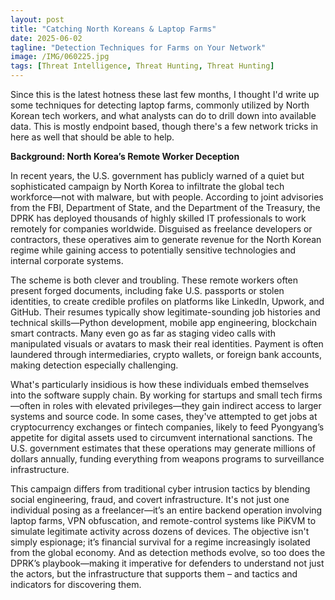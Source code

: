 ```yaml
---
layout: post
title: "Catching North Koreans & Laptop Farms"
date: 2025-06-02
tagline: "Detection Techniques for Farms on Your Network"
image: /IMG/060225.jpg
tags: [Threat Intelligence, Threat Hunting, Threat Hunting]
---
```


Since this is the latest hotness these last few months, I thought I'd write up some techniques for detecting laptop farms, commonly utilized by North Korean tech workers, and what analysts can do to drill down into available data.  This is mostly endpoint based, though there's a few network tricks in here as well that should be able to help.

**Background: North Korea’s Remote Worker Deception**

In recent years, the U.S. government has publicly warned of a quiet but sophisticated campaign by North Korea to infiltrate the global tech workforce—not with malware, but with people. According to joint advisories from the FBI, Department of State, and the Department of the Treasury, the DPRK has deployed thousands of highly skilled IT professionals to work remotely for companies worldwide. Disguised as freelance developers or contractors, these operatives aim to generate revenue for the North Korean regime while gaining access to potentially sensitive technologies and internal corporate systems.

The scheme is both clever and troubling. These remote workers often present forged documents, including fake U.S. passports or stolen identities, to create credible profiles on platforms like LinkedIn, Upwork, and GitHub. Their resumes typically show legitimate-sounding job histories and technical skills—Python development, mobile app engineering, blockchain smart contracts. Many even go as far as staging video calls with manipulated visuals or avatars to mask their real identities. Payment is often laundered through intermediaries, crypto wallets, or foreign bank accounts, making detection especially challenging.

What's particularly insidious is how these individuals embed themselves into the software supply chain. By working for startups and small tech firms—often in roles with elevated privileges—they gain indirect access to larger systems and source code. In some cases, they've attempted to get jobs at cryptocurrency exchanges or fintech companies, likely to feed Pyongyang’s appetite for digital assets used to circumvent international sanctions. The U.S. government estimates that these operations may generate millions of dollars annually, funding everything from weapons programs to surveillance infrastructure.

This campaign differs from traditional cyber intrusion tactics by blending social engineering, fraud, and covert infrastructure. It's not just one individual posing as a freelancer—it’s an entire backend operation involving laptop farms, VPN obfuscation, and remote-control systems like PiKVM to simulate legitimate activity across dozens of devices. The objective isn't simply espionage; it’s financial survival for a regime increasingly isolated from the global economy. And as detection methods evolve, so too does the DPRK’s playbook—making it imperative for defenders to understand not just the actors, but the infrastructure that supports them – and tactics and indicators for discovering them.
